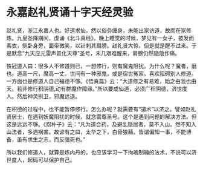 # 永嘉赵礼贤诵十字天经灵验

赵礼贤，浙江永嘉人也。好道求仙，然以俗务缠身，未能出家访道，故而在家修炼。九皇圣降期间，虔诵《北斗真经》。晚上睡觉的时候，梦见有一女子，披发而素衣，侧卧身旁，面带微笑，以针刺其肩膀。赵礼贤大惊，但是就是醒不过来。于是默念“九天应元雷声普化天尊”圣号，未几艰难醒来，肩膀仍然隐隐作痛。

铁冠道人曰：很多人不修道则已，一想修行，则有魔鬼阻扰。为什么呢？魔者，磨也。道高一尺，魔高一丈。世间有一种邪鬼，或是宿世冤家。喜欢阻碍别人修道。一方面也是修道人自己福德不够。《悟真篇》云：“大道修之有易难，始之由我也由天。若非修行积阴德,动有群魔作障缘。”所以要成仙道，必须广积阴德，济世度人。然后神灵拱卫，邪魔远退。

在积德的过程中，也不能暂停修行。怎么办呢？就需要有“道术”以济之。譬如赵礼贤居士，在遇到妖魔阻扰的时候，就念雷尊圣号。这个是遇到问题的解决方法。但这是远远不够。《抱朴子》云：“凡为道合药，及避乱隐居者，莫不入山。然不知入山法者，多遇祸害。故谚有之曰，太华之下，白骨狼藉。皆谓偏知一事，不能博备，虽有求生之志，而反强死也。”

所以我们修道人，就算是炼内丹的，也应该学习一下拘魂制魄的法术，不说可以济世度人，起码可以保护自己。
